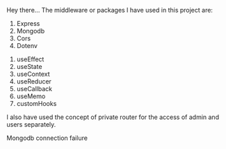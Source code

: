 Hey there...
The middleware or packages I have used in this project are:

1. Express
2. Mongodb
3. Cors
4. Dotenv



<!-- The react hooks I have used here. -->

1. useEffect
2. useState
3. useContext
4. useReducer
5. useCallback
6. useMemo
7. customHooks

I also have used the concept of private router for the access of admin and users separately.


<!-- Problem couldn't solve -->
Mongodb connection failure
